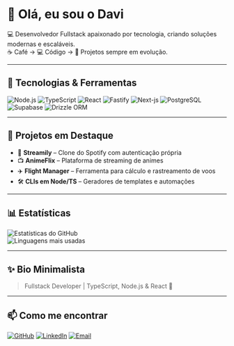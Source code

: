 # 👋 Olá, eu sou o Davi

💻 Desenvolvedor Fullstack apaixonado por tecnologia, criando soluções modernas e escaláveis.  
☕ Café → 💻 Código → 🚀 Projetos sempre em evolução.  

---

## 🚀 Tecnologias & Ferramentas

![Node.js](https://img.shields.io/badge/Node.js-339933?style=for-the-badge&logo=node.js&logoColor=fff)
![TypeScript](https://img.shields.io/badge/TypeScript-3178C6?style=for-the-badge&logo=typescript&logoColor=fff)
![React](https://img.shields.io/badge/React-61DAFB?style=for-the-badge&logo=react&logoColor=000)
![Fastify](https://img.shields.io/badge/Fastify-000000?style=for-the-badge&logo=fastify&logoColor=fff)
![Next-js]([https://img.shields.io/badge/Hono-FE4B00?style=for-the-badge&logo=hono&logoColor=fff](https://img.shields.io/badge/Next.js-000?style=for-the-badge&logo=Next.js))
![PostgreSQL](https://img.shields.io/badge/PostgreSQL-4169E1?style=for-the-badge&logo=postgresql&logoColor=fff)
![Supabase](https://img.shields.io/badge/Supabase-3FCF8E?style=for-the-badge&logo=supabase&logoColor=fff)
![Drizzle ORM](https://img.shields.io/badge/Drizzle-FFCC00?style=for-the-badge&logo=drizzle&logoColor=000)

---

## 📂 Projetos em Destaque

- 🎵 **Streamily** – Clone do Spotify com autenticação própria  
- 📺 **AnimeFlix** – Plataforma de streaming de animes  
- ✈️ **Flight Manager** – Ferramenta para cálculo e rastreamento de voos  
- 🛠️ **CLIs em Node/TS** – Geradores de templates e automações  

---

## 📊 Estatísticas

![Estatísticas do GitHub](https://github-readme-stats.vercel.app/api?username=SEU-USUARIO&show_icons=true&theme=tokyonight&hide_border=true)  
![Linguagens mais usadas](https://github-readme-stats.vercel.app/api/top-langs/?username=SEU-USUARIO&layout=compact&theme=tokyonight&hide_border=true)

---

## ✨ Bio Minimalista
> Fullstack Developer | TypeScript, Node.js & React 🚀  

---

## 📫 Como me encontrar

[![GitHub](https://img.shields.io/badge/GitHub-000?style=for-the-badge&logo=github&logoColor=fff)](https://github.com/SEU-USUARIO)
[![LinkedIn](https://img.shields.io/badge/LinkedIn-0A66C2?style=for-the-badge&logo=linkedin&logoColor=fff)](https://linkedin.com/in/SEU-USUARIO)
[![Email](https://img.shields.io/badge/Email-D14836?style=for-the-badge&logo=gmail&logoColor=fff)](mailto:seuemail@email.com)
